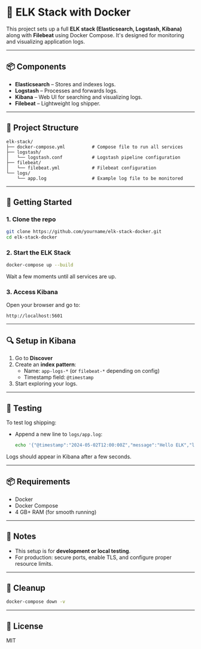 
# 🐳 ELK Stack with Docker

This project sets up a full **ELK stack (Elasticsearch, Logstash, Kibana)** along with **Filebeat** using Docker Compose. It's designed for monitoring and visualizing application logs.

---

## 📦 Components

- **Elasticsearch** – Stores and indexes logs.
- **Logstash** – Processes and forwards logs.
- **Kibana** – Web UI for searching and visualizing logs.
- **Filebeat** – Lightweight log shipper.

---

## 📁 Project Structure

```
elk-stack/
├── docker-compose.yml          # Compose file to run all services
├── logstash/
│   └── logstash.conf           # Logstash pipeline configuration
├── filebeat/
│   └── filebeat.yml            # Filebeat configuration
└── logs/
    └── app.log                 # Example log file to be monitored
```

---

## 🚀 Getting Started

### 1. Clone the repo

```bash
git clone https://github.com/yourname/elk-stack-docker.git
cd elk-stack-docker
```

### 2. Start the ELK Stack

```bash
docker-compose up --build
```

Wait a few moments until all services are up.

### 3. Access Kibana

Open your browser and go to:

```
http://localhost:5601
```

---

## 🔍 Setup in Kibana

1. Go to **Discover**
2. Create an **index pattern**:
   - Name: `app-logs-*` (or `filebeat-*` depending on config)
   - Timestamp field: `@timestamp`
3. Start exploring your logs.

---

## 🧪 Testing

To test log shipping:

- Append a new line to `logs/app.log`:
  ```bash
  echo '{"@timestamp":"2024-05-02T12:00:00Z","message":"Hello ELK","level":"INFO"}' >> logs/app.log
  ```

Logs should appear in Kibana after a few seconds.

---

## 📦 Requirements

- Docker
- Docker Compose
- 4 GB+ RAM (for smooth running)

---

## 📌 Notes

- This setup is for **development or local testing**.
- For production: secure ports, enable TLS, and configure proper resource limits.

---

## 🧹 Cleanup

```bash
docker-compose down -v
```

---

## 📄 License

MIT
